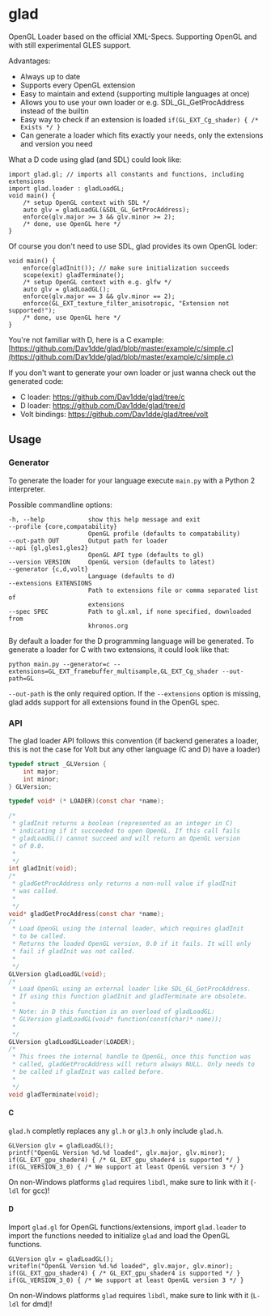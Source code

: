 glad
====

OpenGL Loader based on the official XML-Specs.
Supporting OpenGL and with still experimental GLES support.


Advantages:

 * Always up to date
 * Supports every OpenGL extension
 * Easy to maintain and extend (supporting multiple languages at once)
 * Allows you to use your own loader or e.g. SDL_GL_GetProcAddress instead of the builtin
 * Easy way to check if an extension is loaded `if(GL_EXT_Cg_shader) { /* Exists */ }`
 * Can generate a loader which fits exactly your needs, only the extensions and version you need

What a D code using glad (and SDL) could look like:

    import glad.gl; // imports all constants and functions, including extensions
    import glad.loader : gladLoadGL;
    void main() {
        /* setup OpenGL context with SDL */
        auto glv = gladLoadGL(&SDL_GL_GetProcAddress);
        enforce(glv.major >= 3 && glv.minor >= 2);
        /* done, use OpenGL here */
    }

Of course you don't need to use SDL, glad provides its own OpenGL loder:

    void main() {
        enforce(gladInit()); // make sure initialization succeeds
        scope(exit) gladTerminate();
        /* setup OpenGL context with e.g. glfw */
        auto glv = gladLoadGL();
        enforce(glv.major == 3 && glv.minor == 2);
        enforce(GL_EXT_texture_filter_anisotropic, "Extension not supported!");
        /* done, use OpenGL here */
    }

You're not familiar with D, here is a C example:
[https://github.com/Dav1dde/glad/blob/master/example/c/simple.c](https://github.com/Dav1dde/glad/blob/master/example/c/simple.c)


If you don't want to generate your own loader or just wanna check out the generated code:

 * C loader: https://github.com/Dav1dde/glad/tree/c
 * D loader: https://github.com/Dav1dde/glad/tree/d
 * Volt bindings: https://github.com/Dav1dde/glad/tree/volt


## Usage ##


### Generator ###

To generate the loader for your language execute `main.py` with a Python 2
interpreter.

Possible commandline options:

    -h, --help            show this help message and exit
    --profile {core,compatability}
                          OpenGL profile (defaults to compatability)
    --out-path OUT        Output path for loader
    --api {gl,gles1,gles2}
                          OpenGL API type (defaults to gl)
    --version VERSION     OpenGL version (defaults to latest)
    --generator {c,d,volt}
                          Language (defaults to d)
    --extensions EXTENSIONS
                          Path to extensions file or comma separated list of
                          extensions
    --spec SPEC           Path to gl.xml, if none specified, downloaded from
                          khronos.org

By default a loader for the D programming language will be generated. To generate
a loader for C with two extensions, it could look like that:

    python main.py --generator=c --extensions=GL_EXT_framebuffer_multisample,GL_EXT_Cg_shader --out-path=GL

`--out-path` is the only required option. If the `--extensions` option is missing,
glad adds support for all extensions found in the OpenGL spec.

### API ###

The glad loader API follows this convention (if backend generates a loader, this is not the case
for Volt but any other language (C and D) have a loader)

```c
typedef struct _GLVersion {
    int major;
    int minor;
} GLVersion;

typedef void* (* LOADER)(const char *name);

/*
 * gladInit returns a boolean (represented as an integer in C)
 * indicating if it succeeded to open OpenGL. If this call fails
 * gladLoadGL() cannot succeed and will return an OpenGL version
 * of 0.0.
 *
 */
int gladInit(void);
/*
 * gladGetProcAddress only returns a non-null value if gladInit
 * was called.
 *
 */
void* gladGetProcAddress(const char *name);
/*
 * Load OpenGL using the internal loader, which requires gladInit
 * to be called.
 * Returns the loaded OpenGL version, 0.0 if it fails. It will only
 * fail if gladInit was not called.
 *
 */
GLVersion gladLoadGL(void);
/*
 * Load OpenGL using an external loader like SDL_GL_GetProcAddress.
 * If using this function gladInit and gladTerminate are obsolete.
 *
 * Note: in D this function is an overload of gladLoadGL:
 * GLVersion gladLoadGL(void* function(const(char)* name));
 *
 */
GLVersion gladLoadGLLoader(LOADER);
/*
 * This frees the internal handle to OpenGL, once this function was
 * called, gladGetProcAddress will return always NULL. Only needs to
 * be called if gladInit was called before.
 *
 */
void gladTerminate(void);
```


#### C ####

`glad.h` completly replaces any `gl.h` or `gl3.h` only include `glad.h`.

    GLVersion glv = gladLoadGL();
    printf("OpenGL Version %d.%d loaded", glv.major, glv.minor);
    if(GL_EXT_gpu_shader4) { /* GL_EXT_gpu_shader4 is supported */ }
    if(GL_VERSION_3_0) { /* We support at least OpenGL version 3 */ }

On non-Windows platforms `glad` requires `libdl`, make sure to link with it (`-ldl` for gcc)!


#### D ####

Import `glad.gl` for OpenGL functions/extensions, import `glad.loader` to import
the functions needed to initialize `glad` and load the OpenGL functions.

    GLVersion glv = gladLoadGL();
    writefln("OpenGL Version %d.%d loaded", glv.major, glv.minor);
    if(GL_EXT_gpu_shader4) { /* GL_EXT_gpu_shader4 is supported */ }
    if(GL_VERSION_3_0) { /* We support at least OpenGL version 3 */ }

On non-Windows platforms `glad` requires `libdl`, make sure to link with it (`L-ldl` for dmd)!
